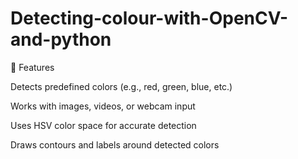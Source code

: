 # Detecting-colour-with-OpenCV-and-python


📌 Features

Detects predefined colors (e.g., red, green, blue, etc.)

Works with images, videos, or webcam input

Uses HSV color space for accurate detection

Draws contours and labels around detected colors
